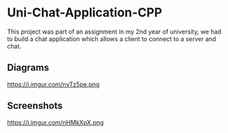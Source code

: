 # Uni-Chat-Application-CPP

This project was part of an assignment in my 2nd year of university, we had to build a chat application which allows a client to connect to a server and chat.

## Diagrams
https://i.imgur.com/nvTz5pe.png

## Screenshots
https://i.imgur.com/nHMkXpX.png
